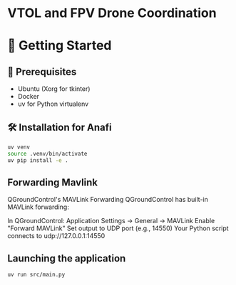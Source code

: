 # VTOL and FPV Drone Coordination

# 🚀 Getting Started

## 🔧 Prerequisites

- Ubuntu (Xorg for tkinter)
- Docker
- uv for Python virtualenv

## 🛠️ Installation for Anafi

```bash
uv venv
source .venv/bin/activate
uv pip install -e .
```

## Forwarding Mavlink
QGroundControl's MAVLink Forwarding
QGroundControl has built-in MAVLink forwarding:

In QGroundControl: Application Settings → General → MAVLink
Enable "Forward MAVLink"
Set output to UDP port (e.g., 14550)
Your Python script connects to udp://127.0.0.1:14550

## Launching the application

```bash
uv run src/main.py
```
